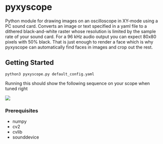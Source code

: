 # pyxyscope
Python module for drawing images on an oscilloscope in XY-mode using a PC sound card. Converts an image or text specified in a yaml file to a dithered black-and-white raster whose resolution is limited by the sample rate of your sound card. For a 96 kHz audio output you can expect 80x80 pixels with 50% black. That is just enough to render a face which is why pyxyscope can automatically find faces in images and crop out the rest.
## Getting Started
```
python3 pyxyscope.py default_config.yaml
```

Running this should show the following sequence on your scope when tuned right

<img src="deathstarpizzaexample.gif"><img>

### Prerequisites
* numpy
* cv2
* cvlib
* sounddevice
